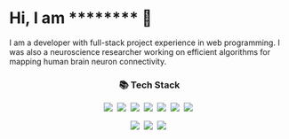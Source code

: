 # Hi, I am ******** 👋

I am a developer with full-stack project experience in web programming. I was also a neuroscience researcher working on efficient algorithms for mapping human brain neuron connectivity.

<h3 align="center">📚 Tech Stack</h3>
<p align="center">
  <img src="https://img.shields.io/badge/TypeScript-3178C6?style=flat-square&logo=typescript&logoColor=white" />&nbsp;
  <img src="https://img.shields.io/badge/Next.js-424848?style=flat-square&logo=nextdotjs&logoColor=white" />&nbsp;
  <img src="https://img.shields.io/badge/Node.js-339933?style=flat-square&logo=Node.js&logoColor=white" />&nbsp;
  <img src="https://img.shields.io/badge/Python-3776AB?style=flat-square&logo=python&logoColor=white" />&nbsp;
  <img src="https://img.shields.io/badge/MYSQL-4479A1?style=flat-square&logo=mysql&logoColor=white" />&nbsp;
  <img src="https://img.shields.io/badge/AWS-FF9900?style=flat-square&logo=amazonaws&logoColor=white" />&nbsp;
  <img src="https://img.shields.io/badge/Docker-2496ED?style=flat-square&logo=docker&logoColor=white" />&nbsp;
</p>
<p align="center">
  <img src="https://img.shields.io/badge/C++-00599C?style=flat-square&logo=C%2B%2B&logoColor=white" />&nbsp;
  <img src="https://img.shields.io/badge/GNU%20Bash-4EAA25?style=flat-square&logo=gnubash&logoColor=white" />&nbsp;
  <img src="https://img.shields.io/badge/Ubuntu-E95420?style=flat-square&logo=ubuntu&logoColor=white" />&nbsp;
</p>
